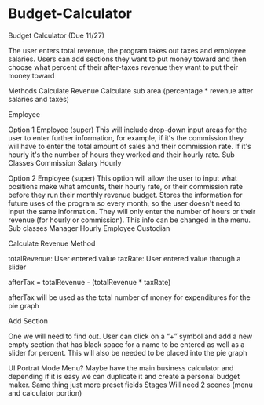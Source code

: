 # Budget-Calculator

Budget Calculator (Due 11/27)

The user enters total revenue, the program takes out taxes and employee salaries. Users can add sections they want to put money toward and then choose what percent of their after-taxes revenue they want to put their money toward

Methods
Calculate Revenue
Calculate sub area (percentage * revenue after salaries and taxes)


Employee

Option 1
Employee (super)
This will include drop-down input areas for the user to enter further information, for example, if it's the commission they will have to enter the total amount of sales and their commission rate. If it's hourly it's the number of hours they worked and their hourly rate.
Sub Classes
Commission
Salary
Hourly

Option 2
Employee (super)
This option will allow the user to input what positions make what amounts, their hourly rate, or their commission rate before they run their monthly revenue budget. Stores the information for future uses of the program so every month, so the user doesn't need to input the same information. They will only enter the number of hours or their revenue (for hourly or commission). This info can be changed in the menu. 
Sub classes
Manager
Hourly Employee
Custodian
	



Calculate Revenue Method

totalRevenue: User entered value
taxRate: User entered value through a slider

afterTax = totalRevenue - (totalRevenue * taxRate)

afterTax will be used as the total number of money for expenditures for the pie graph

Add Section

One we will need to find out. User can click on a “+” symbol and add a new empty section that has black space for a name to be entered as well as a slider for percent. This will also be needed to be placed into the pie graph

UI
Portrat Mode
Menu?
Maybe have the main business calculator and depending if it is easy we can duplicate it and create a personal budget maker. Same thing just more preset fields
Stages
Will need 2 scenes (menu and calculator portion)
